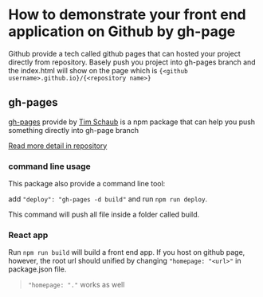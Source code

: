 # How to demonstrate your front end application on Github by gh-page


Github provide a tech called github pages that can hosted your project directly from repository. Basely push you project into gh-pages branch and the index.html will show on the page which is `{<github username>.github.io}/{<repository name>}`

## gh-pages

[gh-pages](https://github.com/tschaub/gh-pages) provide by [Tim Schaub](https://github.com/tschaub) is a npm package that can help you push something directly into gh-page branch

[Read more detail in repository](https://github.com/tschaub/gh-pages)

### command line usage

This package also provide a command line tool:

add `"deploy": "gh-pages -d build"` and run `npm run deploy`.

This command will push all file inside a folder called build.

### React app

Run `npm run build` will build a front end app. If you host on github page, however, the root url should unified by changing `"homepage: "<url>"` in package.json file.

> `"homepage: "."` works as well

